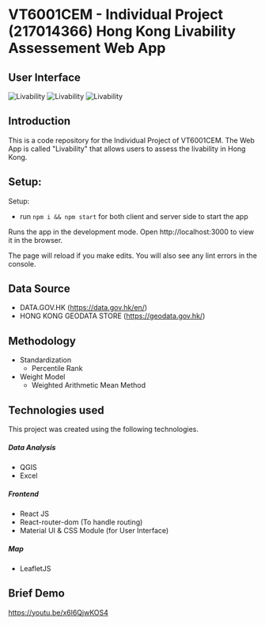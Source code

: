 VT6001CEM - Individual Project (217014366)
Hong Kong Livability Assessement Web App
===
## User Interface
![Livability](https://i.ibb.co/dDv8ntq/screencapture-localhost-3000-2022-08-19-12-08-11.png) ![Livability](https://i.ibb.co/4F3g53q/screencapture-localhost-3000-2022-08-19-12-16-24.png) ![Livability](https://i.ibb.co/BzDjGts/screencapture-localhost-3000-2022-08-19-12-17-07.png)

## Introduction
This is a code repository for the Individual Project of VT6001CEM.
The Web App is called "Livability" that allows users to assess the livability in Hong Kong.

## Setup:

Setup:
- run ```npm i && npm start``` for both client and server side to start the app

Runs the app in the development mode.
Open http://localhost:3000 to view it in the browser.

The page will reload if you make edits.
You will also see any lint errors in the console.

## Data Source
- DATA.GOV.HK (https://data.gov.hk/en/)
- HONG KONG GEODATA STORE (https://geodata.gov.hk/)

## Methodology
- Standardization
	- Percentile Rank
- Weight Model
	-  Weighted Arithmetic Mean Method

## Technologies used
This project was created using the following technologies.
##### Data Analysis
- QGIS
- Excel

##### Frontend
- React JS
- React-router-dom (To handle routing)
- Material UI & CSS Module (for User Interface)

##### Map
- LeafletJS

## Brief Demo
https://youtu.be/x6l6QjwKOS4

